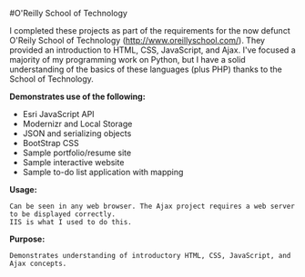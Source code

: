 #O'Reilly School of Technology

I completed these projects as part of the requirements for the now defunct O'Reily School of Technology (http://www.oreillyschool.com/). They provided an introduction to HTML, CSS, JavaScript, and Ajax. I've focused a majority of my programming work on Python, but I have a solid understanding of the basics of these languages (plus PHP) thanks to the School of Technology.

**Demonstrates use of the following:**
* Esri JavaScript API
* Modernizr and Local Storage
* JSON and serializing objects
* BootStrap CSS
* Sample portfolio/resume site
* Sample interactive website
* Sample to-do list application with mapping

**Usage:**

    Can be seen in any web browser. The Ajax project requires a web server to be displayed correctly. 
    IIS is what I used to do this.
    
**Purpose:**

    Demonstrates understanding of introductory HTML, CSS, JavaScript, and Ajax concepts.




